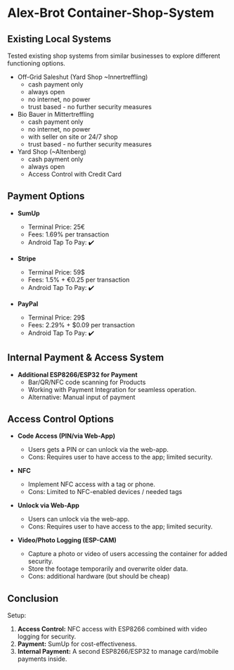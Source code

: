 # Alex-Brot Container-Shop-System

## Existing Local Systems

Tested existing shop systems from similar businesses to explore different functioning options.

- Off-Grid Saleshut (Yard Shop ~Innertreffling)
  - cash payment only
  - always open
  - no internet, no power
  - trust based - no further security measures
- Bio Bauer in Mittertreffling
  - cash payment only
  - no internet, no power
  - with seller on site or 24/7 shop
  - trust based - no further security measures
- Yard Shop (~Altenberg)
  - cash payment only
  - always open
  - Access Control with Credit Card


## Payment Options

- **SumUp**
  - Terminal Price: 25€
  - Fees: 1.69% per transaction
  - Android Tap To Pay: ✔️

- **Stripe**
  - Terminal Price: 59$
  - Fees: 1.5% + €0.25 per transaction
  - Android Tap To Pay: ✔️

- **PayPal**
  - Terminal Price: 29$
  - Fees: 2.29% + $0.09 per transaction
  - Android Tap To Pay: ✔️

## Internal Payment & Access System
- **Additional ESP8266/ESP32 for Payment**
  - Bar/QR/NFC code scanning for Products
  - Working with Payment Integration for seamless operation.
  - Alternative: Manual input of payment

## Access Control Options
- **Code Access (PIN/via Web-App)**
  - Users gets a PIN or can unlock via the web-app.
  - Cons: Requires user to have access to the app; limited security.
  
- **NFC**
  - Implement NFC access with a tag or phone.
  - Cons: Limited to NFC-enabled devices / needed tags

- **Unlock via Web-App**
  - Users can unlock via the web-app.
  - Cons: Requires user to have access to the app; limited security.

- **Video/Photo Logging (ESP-CAM)**
  - Capture a photo or video of users accessing the container for added security.
  - Store the footage temporarily and overwrite older data.
  - Cons: additional hardware (but should be cheap)

## Conclusion
Setup:
1. **Access Control:** NFC access with ESP8266 combined with video logging for security.
2. **Payment:** SumUp for cost-effectiveness.
3. **Internal Payment:** A second ESP8266/ESP32 to manage card/mobile payments inside.
